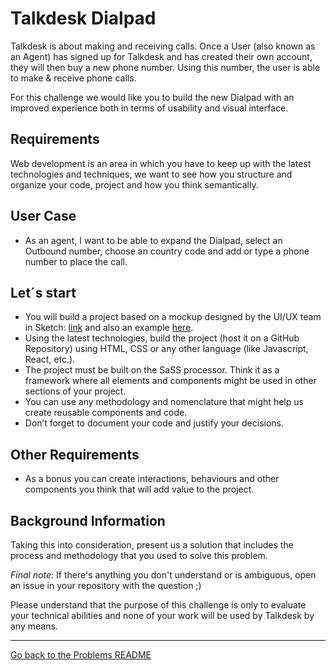 # Talkdesk Dialpad

Talkdesk is about making and receiving calls. Once a User (also known as an Agent) has signed up for Talkdesk and has created their own account, they will then buy a new phone number. Using this number, the user is able to make & receive phone calls.

For this challenge we would like you to build the new Dialpad with an improved experience both in terms of usability and visual interface.

## Requirements
Web development is an area in which you have to keep up with the latest technologies and techniques, we want to see how you structure and organize your code, project and how you think semantically.

## User Case
- As an agent, I want to be able to expand the Dialpad, select an Outbound number, choose an country code and add or type a phone number to place the call.

## Let´s start
- You will build a project based on a mockup designed by the UI/UX team in Sketch: [link](/problems/assets/dialpad/talkdeskdialpad.sketch) and also an example [here](/problems/assets/dialpad/example.pdf).
- Using the latest technologies, build the project (host it on a GitHub Repository) using HTML, CSS or any other language (like Javascript, React, etc.).
- The project must be built on the SaSS processor. Think it as a framework where all elements and components might be used in other sections of your project.
- You can use any methodology and nomenclature that might help us create reusable components and code.
- Don’t forget to document your code and justify your decisions.

## Other Requirements
- As a bonus you can create interactions, behaviours and other components you think that will add value to the project.

## Background Information

Taking this into consideration, present us a solution that includes the process and methodology that you used to solve this problem.

*Final note*: If there's anything you don't understand or is ambiguous, open an issue in your repository with the question ;)

Please understand that the purpose of this challenge is only to evaluate your technical abilities and none of your work will be used by Talkdesk by any means.

---

[Go back to the Problems README](README.md)
